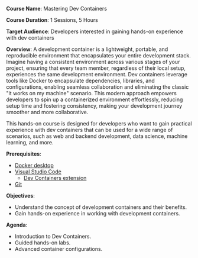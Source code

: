 **Course Name**: Mastering Dev Containers

**Course Duration**: 1 Sessions, 5 Hours

**Target Audience**:
Developers interested in gaining hands-on experience with dev containers

**Overview**:
A development container is a lightweight, portable, and reproducible environment that encapsulates your entire development stack. Imagine having a consistent environment across various stages of your project, ensuring that every team member, regardless of their local setup, experiences the same development environment. Dev containers leverage tools like Docker to encapsulate dependencies, libraries, and configurations, enabling seamless collaboration and eliminating the classic "it works on my machine" scenario. This modern approach empowers developers to spin up a containerized environment effortlessly, reducing setup time and fostering consistency, making your development journey smoother and more collaborative.

This hands-on course is designed for developers who want to gain practical experience with dev containers that can be used for a wide range of scenarios, such as web and backend development, data science, machine learning, and more.

**Prerequisites**:
* [Docker desktop](https://www.docker.com/products/docker-desktop)
* [Visual Studio Code](https://code.visualstudio.com/)
    * [Dev Containers extension](https://marketplace.visualstudio.com/items?itemName=ms-vscode-remote.remote-containers)
* [Git](https://git-scm.com/downloads)

**Objectives**:
* Understand the concept of development containers and their benefits.
* Gain hands-on experience in working with development containers.

**Agenda**:
* Introduction to Dev Containers.
* Guided hands-on labs.
* Advanced container configurations.

